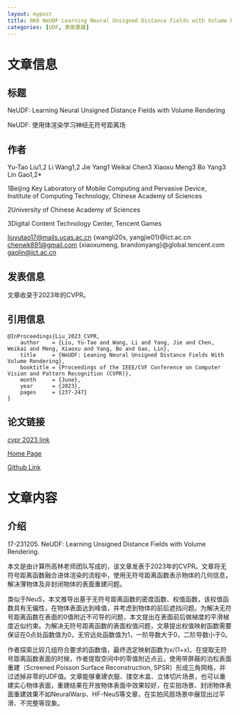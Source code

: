 ```yaml
---
layout: mypost
title: 060 NeUDF Learning Neural Unsigned Distance Fields with Volume Rendering
categories: [UDF, 表面重建]
---
```



# 文章信息

## 标题

NeUDF: Learning Neural Unsigned Distance Fields with Volume Rendering

NeUDF: 使用体渲染学习神经无符号距离场

## 作者

Yu-Tao Liu1,2 
Li Wang1,2 
Jie Yang1 
Weikai Chen3 
Xiaoxu Meng3 
Bo Yang3 
Lin Gao1,2* 

1Beijing Key Laboratory of Mobile Computing and Pervasive Device, Institute of Computing Technology, Chinese Academy of Sciences 

2University of Chinese Academy of Sciences 

3Digital Content Technology Center, Tencent Games

liuyutao17@mails.ucas.ac.cn {wangli20s, yangjie01}@ict.ac.cn chenwk891@gmail.com {xiaoxumeng, brandonyang}@global.tencent.com gaolin@ict.ac.cn


## 发表信息

文章收录于2023年的CVPR。


## 引用信息

```
@InProceedings{Liu_2023_CVPR,
    author    = {Liu, Yu-Tao and Wang, Li and Yang, Jie and Chen, Weikai and Meng, Xiaoxu and Yang, Bo and Gao, Lin},
    title     = {NeUDF: Leaning Neural Unsigned Distance Fields With Volume Rendering},
    booktitle = {Proceedings of the IEEE/CVF Conference on Computer Vision and Pattern Recognition (CVPR)},
    month     = {June},
    year      = {2023},
    pages     = {237-247}
}
```

## 论文链接

[cvpr 2023 link](https://openaccess.thecvf.com/content/CVPR2023/html/Liu_NeUDF_Leaning_Neural_Unsigned_Distance_Fields_With_Volume_Rendering_CVPR_2023_paper.html)

[Home Page](http://geometrylearning.com/neudf/)

[Github Link](https://github.com/IGLICT/NeUDF)

# 文章内容

## 介绍

17-231205. NeUDF: Learning Unsigned Distance Fields with Volume Rendering. 

本文是由计算所高林老师团队写成的，该文章发表于2023年的CVPR。文章将无符号距离函数融合进体渲染的流程中，使用无符号距离函数表示物体的几何信息，解决薄物体及非封闭物体的表面重建问题。

类似于NeuS，本文推导出基于无符号距离函数的密度函数、权值函数，该权值函数具有无偏性，在物体表面达到峰值，并考虑到物体的前后遮挡问题。为解决无符号距离函数在表面的0值附近不可导的问题，本文提出在表面前后做梯度的平滑梯度近似约束。为解决无符号距离函数的表面权值问题，文章提出权值映射函数需要保证在0点处函数值为0，无穷远处函数值为1，一阶导数大于0，二阶导数小于0。

作者探索比较几组符合要求的函数值，最终选定映射函数为x/(1+x)。在提取无符号距离函数表面的时候，作者提取空间中的零值附近点云，使用带屏蔽的泊松表面重建（Screened Poisson Surface Reconstruction, SPSR）形成三角网格，并过滤掉非零的UDF值。文章能够重建衣服、镂空木盒、立体切片场景，也可以重建实心物体表面，重建结果在开放物体表面中效果较好，在实拍场景、封闭物体表面重建效果不如NeuralWarp、HF-NeuS等文章，在实拍风扇场景中展现出过平滑、不完整等现象。
